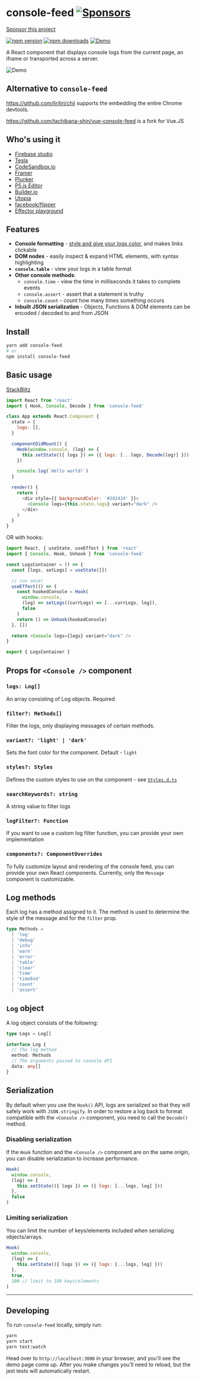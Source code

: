 # console-feed [![Sponsors](https://img.shields.io/github/sponsors/samdenty?label=Sponsors)](https://github.com/sponsors/samdenty)

[Sponsor this project](https://github.com/sponsors/samdenty)

[![npm version](https://img.shields.io/npm/v/console-feed.svg?style=flat-square)](https://www.npmjs.com/package/console-feed)
[![npm downloads](https://img.shields.io/npm/dm/console-feed.svg?style=flat-square)](https://www.npmjs.com/package/console-feed)
[![Demo](https://img.shields.io/badge/StackBlitz-Demo-yellow.svg?style=flat-square)](https://stackblitz.com/github/samdenty/console-feed?file=demo%2Fpublic%2Fiframe.html)

A React component that displays console logs from the current page, an iframe or transported across a server.

![Demo](https://user-images.githubusercontent.com/13242392/38513414-1bc32870-3c26-11e8-9a8f-0989d2142b1c.png)

## Alternative to `console-feed`

https://github.com/liriliri/chii supports the embedding the entire Chrome devtools.

https://github.com/tachibana-shin/vue-console-feed is a fork for Vue.JS

## Who's using it

- [Firebase studio](https://studio.firebase.google.com)
- [Tesla](https://github.com/teslamotors/informed)
- [CodeSandbox.io](https://codesandbox.io)
- [Framer](https://www.framer.com)
- [Plunker](https://plnkr.co)
- [P5.js Editor](https://editor.p5js.org)
- [Builder.io](https://builder.io)
- [Utopia](https://utopia.app/project)
- [facebook/flipper](https://github.com/facebook/flipper)
- [Effector playground](https://share.effector.dev/)

## Features

- **Console formatting** - [style and give your logs color](https://stackoverflow.com/questions/22155879/how-do-i-create-formatted-javascript-console-log-messages), and makes links clickable
- **DOM nodes** - easily inspect & expand HTML elements, with syntax highlighting
- **`console.table`** - view your logs in a table format
- **Other console methods**:
  - `console.time` - view the time in milliseconds it takes to complete events
  - `console.assert` - assert that a statement is truthy
  - `console.count` - count how many times something occurs
- **Inbuilt JSON serialization** - Objects, Functions & DOM elements can be encoded / decoded to and from JSON

## Install

```sh
yarn add console-feed
# or
npm install console-feed
```

## Basic usage

[StackBlitz](https://stackblitz.com/github/samdenty/console-feed?file=demo%2Fpublic%2Fiframe.html)

```js
import React from 'react'
import { Hook, Console, Decode } from 'console-feed'

class App extends React.Component {
  state = {
    logs: [],
  }

  componentDidMount() {
    Hook(window.console, (log) => {
      this.setState(({ logs }) => ({ logs: [...logs, Decode(log)] }))
    })

    console.log(`Hello world!`)
  }

  render() {
    return (
      <div style={{ backgroundColor: '#242424' }}>
        <Console logs={this.state.logs} variant="dark" />
      </div>
    )
  }
}
```

OR with hooks:

```js
import React, { useState, useEffect } from 'react'
import { Console, Hook, Unhook } from 'console-feed'

const LogsContainer = () => {
  const [logs, setLogs] = useState([])

  // run once!
  useEffect(() => {
    const hookedConsole = Hook(
      window.console,
      (log) => setLogs((currLogs) => [...currLogs, log]),
      false
    )
    return () => Unhook(hookedConsole)
  }, [])

  return <Console logs={logs} variant="dark" />
}

export { LogsContainer }
```

## Props for `<Console />` component

### `logs: Log[]`

An array consisting of Log objects. Required

### `filter?: Methods[]`

Filter the logs, only displaying messages of certain methods.

### `variant?: 'light' | 'dark'`

Sets the font color for the component. Default - `light`

### `styles?: Styles`

Defines the custom styles to use on the component - see [`Styles.d.ts`](https://github.com/samdenty/console-feed/blob/master/src/definitions/Styles.d.ts)

### `searchKeywords?: string`

A string value to filter logs

### `logFilter?: Function`

If you want to use a custom log filter function, you can provide your own implementation

### `components?: ComponentOverrides`

To fully customize layout and rendering of the console feed, you can provide your own React
components. Currently, only the `Message` component is customizable.

## Log methods

Each log has a method assigned to it. The method is used to determine the style of the message and for the `filter` prop.

```ts
type Methods =
  | 'log'
  | 'debug'
  | 'info'
  | 'warn'
  | 'error'
  | 'table'
  | 'clear'
  | 'time'
  | 'timeEnd'
  | 'count'
  | 'assert'
```

## `Log` object

A log object consists of the following:

```ts
type Logs = Log[]

interface Log {
  // The log method
  method: Methods
  // The arguments passed to console API
  data: any[]
}
```

## Serialization

By default when you use the `Hook()` API, logs are serialized so that they will safely work with `JSON.stringify`. In order to restore a log back to format compatible with the `<Console />` component, you need to call the `Decode()` method.

### Disabling serialization

If the `Hook` function and the `<Console />` component are on the same origin, you can disable serialization to increase performance.

```js
Hook(
  window.console,
  (log) => {
    this.setState(({ logs }) => ({ logs: [...logs, log] }))
  },
  false
)
```

### Limiting serialization

You can limit the number of keys/elements included when serializing objects/arrays.

```js
Hook(
  window.console,
  (log) => {
    this.setState(({ logs }) => ({ logs: [...logs, log] }))
  },
  true,
  100 // limit to 100 keys/elements
)
```

---

## Developing

To run `console-feed` locally, simply run:

```bash
yarn
yarn start
yarn test:watch
```

Head over to `http://localhost:3000` in your browser, and you'll see the demo page come up. After you make changes you'll need to reload, but the jest tests will automatically restart.
